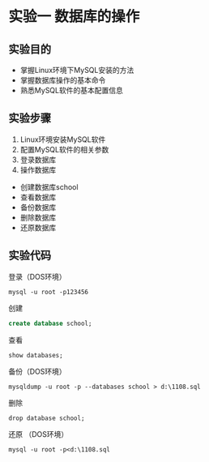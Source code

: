 # 实验一 数据库的操作
## 实验目的
- 掌握Linux环境下MySQL安装的方法
- 掌握数据库操作的基本命令
- 熟悉MySQL软件的基本配置信息

## 实验步骤
1. Linux环境安装MySQL软件
2. 配置MySQL软件的相关参数
3. 登录数据库
4. 操作数据库

- 创建数据库school
- 查看数据库
- 备份数据库
- 删除数据库
- 还原数据库

## 实验代码 
登录（DOS环境）
```
mysql -u root -p123456
```
创建
```sql
create database school;
```
查看
```
show databases;
```
备份（DOS环境）
```
mysqldump -u root -p --databases school > d:\1108.sql
```
删除
```
drop database school;
```
还原 （DOS环境）
```
mysql -u root -p<d:\1108.sql
```
